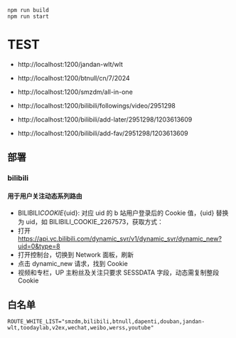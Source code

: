 ```
npm run build
npm run start
```

# TEST

-   http://localhost:1200/jandan-wlt/wlt
-   http://localhost:1200/btnull/cn/7/2024
-   http://localhost:1200/smzdm/all-in-one
-   http://localhost:1200/bilibili/followings/video/2951298

-   http://localhost:1200/bilibili/add-later/2951298/1203613609
-   http://localhost:1200/bilibili/add-fav/2951298/1203613609

## 部署

### bilibili

#### 用于用户关注动态系列路由

-   BILIBILI*COOKIE*{uid}: 对应 uid 的 b 站用户登录后的 Cookie 值，{uid} 替换为 uid，如 BILIBILI_COOKIE_2267573，获取方式：
-   打开 https://api.vc.bilibili.com/dynamic_svr/v1/dynamic_svr/dynamic_new?uid=0&type=8
-   打开控制台，切换到 Network 面板，刷新
-   点击 dynamic_new 请求，找到 Cookie
-   视频和专栏，UP 主粉丝及关注只要求 SESSDATA 字段，动态需复制整段 Cookie

## 白名单

```env
ROUTE_WHITE_LIST="smzdm,bilibili,btnull,dapenti,douban,jandan-wlt,toodaylab,v2ex,wechat,weibo,werss,youtube"
```
